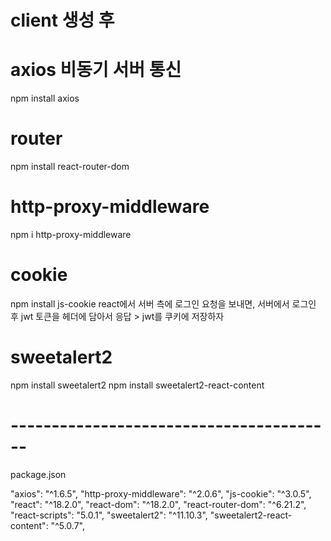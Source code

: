 # client 생성 후 

# axios 비동기 서버 통신
npm install axios

# router
npm install react-router-dom

# http-proxy-middleware
npm i http-proxy-middleware

# cookie
npm install js-cookie
react에서 서버 측에 로그인 요청을 보내면, 서버에서 로그인 후 jwt 토큰을 헤더에 담아서 응답 > jwt를 쿠키에 저장하자

# sweetalert2
npm install sweetalert2
npm install sweetalert2-react-content

# ----------------------------------------

package.json

"axios": "^1.6.5",
"http-proxy-middleware": "^2.0.6",
"js-cookie": "^3.0.5",
"react": "^18.2.0",
"react-dom": "^18.2.0",
"react-router-dom": "^6.21.2",
"react-scripts": "5.0.1",
"sweetalert2": "^11.10.3",
"sweetalert2-react-content": "^5.0.7",